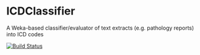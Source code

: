 # ICDClassifier
A Weka-based classifier/evaluator of text extracts (e.g. pathology reports) into ICD codes

[![Build Status](https://travis-ci.org/michelole/ICDClassifier.svg?branch=master)](https://travis-ci.org/michelole/ICDClassifier)